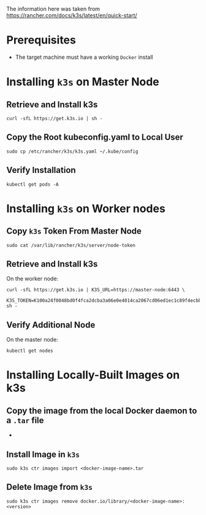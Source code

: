 The information here was taken from
<https://rancher.com/docs/k3s/latest/en/quick-start/>


# Prerequisites

-   The target machine must have a working `Docker` install


# Installing `k3s` on Master Node


## Retrieve and Install k3s

    curl -sfL https://get.k3s.io | sh -


## Copy the Root kubeconfig.yaml to Local User

    sudo cp /etc/rancher/k3s/k3s.yaml ~/.kube/config


## Verify Installation

    kubectl get pods -A


# Installing `k3s` on Worker nodes


## Copy `k3s` Token From Master Node

    sudo cat /var/lib/rancher/k3s/server/node-token


## Retrieve and Install k3s

On the worker node:

    curl -sfL https://get.k3s.io | K3S_URL=https://master-node:6443 \
        K3S_TOKEN=K100a24f0048bd0f4fca2dcba3a06e0e4014ca2067cd06ed1ec1c89f4ecbbea9e77::server:23e30fda2c63734f687242fe5822a732 sh -


## Verify Additional Node

On the master node:

    kubectl get nodes


# Installing Locally-Built Images on k3s


## Copy the image from the local Docker daemon to a `.tar` file

-


## Install Image in `k3s`

    sudo k3s ctr images import <docker-image-name>.tar


## Delete Image from `k3s`

    sudo k3s ctr images remove docker.io/library/<docker-image-name>:<version>

